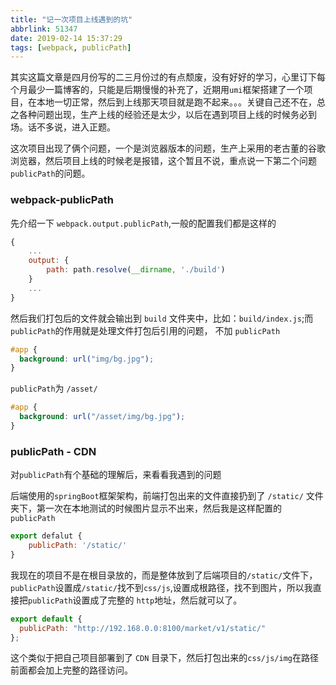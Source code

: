 ```yaml
---
title: "记一次项目上线遇到的坑"
abbrlink: 51347
date: 2019-02-14 15:37:29
tags: [webpack, publicPath]
---
```


其实这篇文章是四月份写的二三月份过的有点颓废，没有好好的学习，心里订下每个月最少一篇博客的，只能是后期慢慢的补充了，近期用`umi`框架搭建了一个项目，在本地一切正常，然后到上线那天项目就是跑不起来。。。关键自己还不在，总之各种问题出现，生产上线的经验还是太少，以后在遇到项目上线的时候务必到场。话不多说，进入正题。

<!-- more -->

这次项目出现了俩个问题，一个是浏览器版本的问题，生产上采用的老古董的谷歌浏览器，然后项目上线的时候老是报错，这个暂且不说，重点说一下第二个问题`publicPath`的问题。

### webpack-publicPath

先介绍一下 `webpack.output.publicPath`,一般的配置我们都是这样的

```javascript webpack.js
{
    ...
    output: {
        path: path.resolve(__dirname, './build')
    }
    ...
}
```

然后我们打包后的文件就会输出到 `build` 文件夹中，比如：`build/index.js`;而`publicPath`的作用就是处理文件打包后引用的问题，
不加 `publicPath`

```css index.css
#app {
  background: url("img/bg.jpg");
}
```

`publicPath`为 `/asset/`

```css index.css
#app {
  background: url("/asset/img/bg.jpg");
}
```

### publicPath - CDN

对`publicPath`有个基础的理解后，来看看我遇到的问题

后端使用的`springBoot`框架架构，前端打包出来的文件直接扔到了 `/static/` 文件夹下，第一次在本地测试的时候图片显示不出来，然后我是这样配置的`publicPath`

```javascript .umirc.js
export defalut {
    publicPath: '/static/'
}
```

我现在的项目不是在根目录放的，而是整体放到了后端项目的`/static/`文件下，`publicPath`设置成`/static/`找不到`css/js`,设置成根路径，找不到图片，所以我直接把`publicPath`设置成了完整的 `http`地址，然后就可以了。

```javascript .umirc.js
export default {
  publicPath: "http://192.168.0.0:8100/market/v1/static/"
};
```

这个类似于把自己项目部署到了 `CDN` 目录下，然后打包出来的`css/js/img`在路径前面都会加上完整的路径访问。
